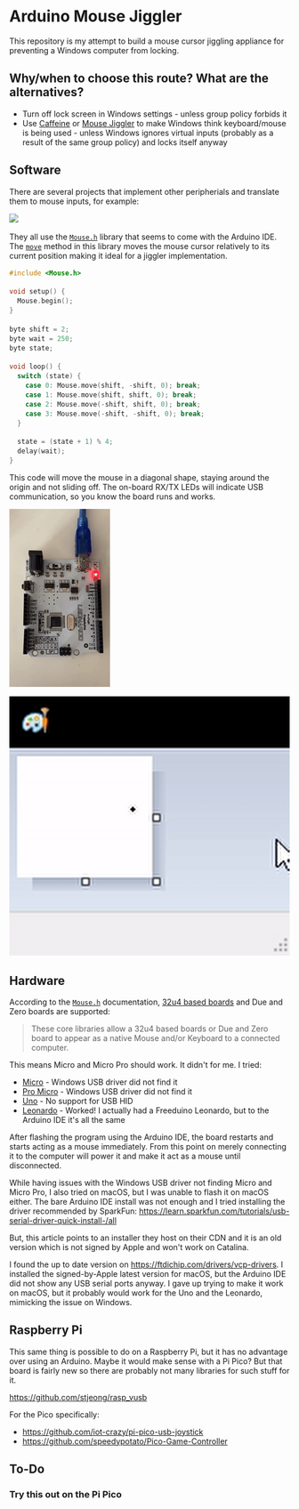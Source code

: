 # Arduino Mouse Jiggler

This repository is my attempt to build a mouse cursor jiggling appliance for
preventing a Windows computer from locking.

## Why/when to choose this route? What are the alternatives?

- Turn off lock screen in Windows settings - unless group policy forbids it
- Use [Caffeine](https://www.zhornsoftware.co.uk/caffeine/) or
  [Mouse Jiggler](https://github.com/cerebrate/mousejiggler) to make Windows
  think keyboard/mouse is being used - unless Windows ignores virtual inputs
  (probably as a result of the same group policy) and locks itself anyway

## Software

There are several projects that implement other peripherials and translate them
to mouse inputs, for example:

[![](https://img.youtube.com/vi/t8mE1ayw5bo/default.jpg)](https://www.youtube.com/watch?v=t8mE1ayw5bo)

They all use the [`Mouse.h`](https://www.arduino.cc/en/Reference.MouseKeyboard)
library that seems to come with the Arduino IDE. The
[`move`](https://www.arduino.cc/reference/en/language/functions/usb/mouse/mousemove/)
method in this library moves the mouse cursor relatively to its current position
making it ideal for a jiggler implementation.

```ino
#include <Mouse.h>

void setup() {
  Mouse.begin();
}

byte shift = 2;
byte wait = 250;
byte state;

void loop() {
  switch (state) {
    case 0: Mouse.move(shift, -shift, 0); break;
    case 1: Mouse.move(shift, shift, 0); break;
    case 2: Mouse.move(-shift, shift, 0); break;
    case 3: Mouse.move(-shift, -shift, 0); break;
  }

  state = (state + 1) % 4;
  delay(wait);
}
```

This code will move the mouse in a diagonal shape, staying around the origin and
not sliding off. The on-board RX/TX LEDs will indicate USB communication, so you
know the board runs and works.

![](recording.gif)

![](screencast.gif)

## Hardware

According to the [`Mouse.h`](https://www.arduino.cc/en/Reference.MouseKeyboard)
documentation, [32u4 based boards](https://learn.adafruit.com/how-to-choose-a-microcontroller/next-step-32u4-boards)
and Due and Zero boards are supported:

> These core libraries allow a 32u4 based boards or Due and Zero board to appear
> as a native Mouse and/or Keyboard to a connected computer.

This means Micro and Micro Pro should work. It didn't for me. I tried:

- [Micro](https://store.arduino.cc/arduino-micro) - Windows USB driver did not
  find it
- [Pro Micro](https://www.sparkfun.com/products/12640) - Windows USB driver did
  not find it
- [Uno](https://store.arduino.cc/arduino-uno-rev3) - No support for USB HID
- [Leonardo](https://store.arduino.cc/arduino-leonardo-with-headers) - Worked!
  I actually had a Freeduino Leonardo, but to the Arduino IDE it's all the same

After flashing the program using the Arduino IDE, the board restarts and starts
acting as a mouse immediately. From this point on merely connecting it to the
computer will power it and make it act as a mouse until disconnected.

While having issues with the Windows USB driver not finding Micro and Micro Pro,
I also tried on macOS, but I was unable to flash it on macOS either. The bare
Arduino IDE install was not enough and I tried installing the driver recommended
by SparkFun: https://learn.sparkfun.com/tutorials/usb-serial-driver-quick-install-/all

But, this article points to an installer they host on their CDN and it is an old
version which is not signed by Apple and won't work on Catalina.

I found the up to date version on https://ftdichip.com/drivers/vcp-drivers. I
installed the signed-by-Apple latest version for macOS, but the Arduino IDE did
not show any USB serial ports anyway. I gave up trying to make it work on macOS,
but it probably would work for the Uno and the Leonardo, mimicking the issue on
Windows.

## Raspberry Pi

This same thing is possible to do on a Raspberry Pi, but it has no advantage
over using an Arduino. Maybe it would make sense with a Pi Pico? But that
board is fairly new so there are probably not many libraries for such stuff
for it.

https://github.com/stjeong/rasp_vusb

For the Pico specifically:

- https://github.com/iot-crazy/pi-pico-usb-joystick
- https://github.com/speedypotato/Pico-Game-Controller

## To-Do

### Try this out on the Pi Pico
